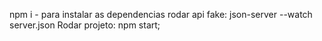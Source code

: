 npm i - para instalar as dependencias
rodar api fake: json-server --watch server.json
Rodar projeto: npm start; 
